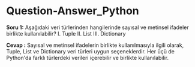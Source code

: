 # Question-Answer_Python

**Soru 1:** Aşağıdaki veri türlerinden hangilerinde sayısal ve metinsel ifadeler birlikte kullanılabilir?
   I.   Tuple
   II.  List
   III. Dictionary

**Cevap :** Sayısal ve metinsel ifadelerin birlikte kullanılmasıyla ilgili olarak, Tuple, List ve Dictionary veri türleri uygun seçeneklerdir. Her üçü de Python'da farklı türlerdeki verileri içerebilir ve birlikte kullanılabilir. 


